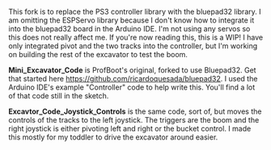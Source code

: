 This fork is to replace the PS3 controller library with the bluepad32 library. I am omitting the ESPServo library because I don't know how to integrate it into the bluepad32 board in the Arduino IDE. I'm not using any servos so this does not really affect me. If you're now reading this, this is a WIP! I have only integrated pivot and the two tracks into the controller, but I'm working on building the rest of the excavator to test the boom.

**Mini_Excavator_Code** is ProfBoot's original, forked to use Bluepad32. Get that started here https://github.com/ricardoquesada/bluepad32. I used the Arduino IDE's example "Controller" code to help write this. You'll find a lot of that code still in the sketch.

**Excavtor_Code_Joystick_Controls** is the same code, sort of, but moves the controls of the tracks to the left joystick. The triggers are the boom and the right joystick is either pivoting left and right or the bucket control. I made this mostly for my toddler to drive the excavator around easier.